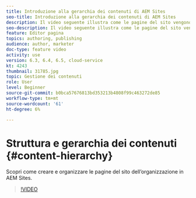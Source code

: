 ```yaml
---
title: Introduzione alla gerarchia dei contenuti di AEM Sites
seo-title: Introduzione alla gerarchia dei contenuti di AEM Sites
description: Il video seguente illustra come le pagine del sito vengono memorizzate in AEM per la tua organizzazione.
seo-description: Il video seguente illustra come le pagine del sito vengono memorizzate in AEM per la tua organizzazione.
feature: Editor pagina
topics: authoring, publishing
audience: author, marketer
doc-type: feature video
activity: use
version: 6.3, 6.4, 6.5, cloud-service
kt: 4243
thumbnail: 31785.jpg
topic: Gestione dei contenuti
role: User
level: Beginner
source-git-commit: b0bca57676813bd353213b4808f99c463272de85
workflow-type: tm+mt
source-wordcount: '61'
ht-degree: 6%

---
```



# Struttura e gerarchia dei contenuti {#content-hierarchy}

Scopri come creare e organizzare le pagine del sito dell’organizzazione in AEM Sites.

>[!VIDEO](https://video.tv.adobe.com/v/31785?quality=12&learn=on)
